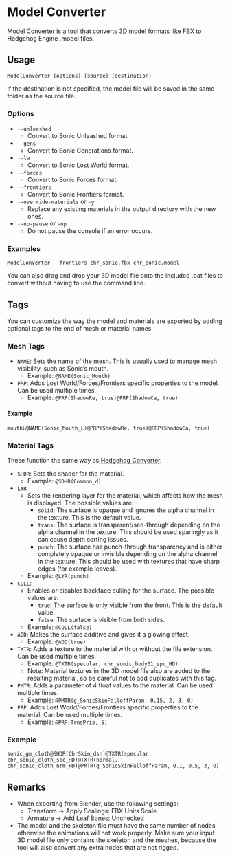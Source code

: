 # Model Converter

Model Converter is a tool that converts 3D model formats like FBX to Hedgehog Engine .model files.

## Usage

```
ModelConverter [options] [source] [destination]
```

If the destination is not specified, the model file will be saved in the same folder as the source file.

### Options

* `--unleashed`
	* Convert to Sonic Unleashed format.
* `--gens`
	* Convert to Sonic Generations format.
* `--lw`
	* Convert to Sonic Lost World format.
* `--forces`
	* Convert to Sonic Forces format.
* `--frontiers`
	* Convert to Sonic Frontiers format.
* `--override-materials` or `-y`
	* Replace any existing materials in the output directory with the new ones.
* `--no-pause` or `-np`
	* Do not pause the console if an error occurs.
	
### Examples

```
ModelConverter --frontiers chr_sonic.fbx chr_sonic.model
```

You can also drag and drop your 3D model file onto the included .bat files to convert without having to use the command line.

## Tags

You can customize the way the model and materials are exported by adding optional tags to the end of mesh or material names.

### Mesh Tags

* `NAME`: Sets the name of the mesh. This is usually used to manage mesh visibility, such as Sonic’s mouth.
	* Example: `@NAME(Sonic_Mouth)`
* `PRP`: Adds Lost World/Forces/Frontiers specific properties to the model. Can be used multiple times.
	* Example: `@PRP(ShadowRe, true)@PRP(ShadowCa, true)`

#### Example

```
mouthL@NAME(Sonic_Mouth_L)@PRP(ShadowRe, true)@PRP(ShadowCa, true)
```

### Material Tags

These function the same way as [Hedgehog Converter](https://github.com/DarioSamo/libgens-sonicglvl).

* `SHDR`: Sets the shader for the material.
	* Example: `@SDHR(Common_d)`
* `LYR`
	* Sets the rendering layer for the material, which affects how the mesh is displayed. The possible values are:
		* `solid`: The surface is opaque and ignores the alpha channel in the texture. This is the default value.
		* `trans`: The surface is transparent/see-through depending on the alpha channel in the texture. This should be used sparingly as it can cause depth sorting issues.
		* `punch`: The surface has punch-through transparency and is either completely opaque or invisible depending on the alpha channel in the texture. This should be used with textures that have sharp edges (for example leaves).
	* Example: `@LYR(punch)`
* `CULL`:
	* Enables or disables backface culling for the surface. The possible values are:
		* `true`: The surface is only visible from the front. This is the default value.
		* `false`: The surface is visible from both sides.
	* Example: `@CULL(false)`
* `ADD`: Makes the surface additive and gives it a glowing effect.
	* Example: `@ADD(true)`
* `TXTR`: Adds a texture to the material with or without the file extension. Can be used multiple times.
	* Example: `@TXTR(specular, chr_sonic_body01_spc_HD)`
	* Note: Material textures in the 3D model file also are added to the resulting material, so be careful not to add duplicates with this tag.
* `PMTR`: Adds a parameter of 4 float values to the material. Can be used multiple times.
	* Example: `@PMTR(g_SonicSkinFalloffParam, 0.15, 2, 3, 0)`
* `PRP`: Adds Lost World/Forces/Frontiers specific properties to the material. Can be used multiple times.
	* Example: `@PRP(TrnsPrio, 5)`
	
### Example

```
sonic_gm_cloth@SHDR(ChrSkin_dsn)@TXTR(specular, chr_sonic_cloth_spc_HD)@TXTR(normal, chr_sonic_cloth_nrm_HD)@PMTR(g_SonicSkinFalloffParam, 0.1, 0.5, 3, 0)
```

## Remarks

* When exporting from Blender, use the following settings:
	* Transform -> Apply Scalings: FBX Units Scale
	* Armature -> Add Leaf Bones: Unchecked
*  The model and the skeleton file must have the same number of nodes, otherwise the animations will not work properly. Make sure your input 3D model file only contains the skeleton and the meshes, because the tool will also convert any extra nodes that are not rigged.